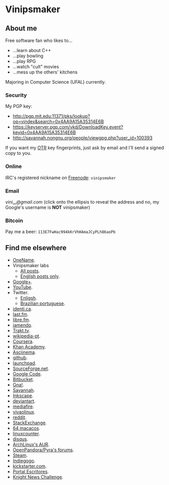 # Vinipsmaker

## About me

Free software fan who likes to...

- ...learn about C++
- ...play bowling
- ...play RPG
- ...watch "cult" movies
- ...mess up the others' kitchens

Majoring in Computer Science (UFAL) currently.

### Security

My PGP key:

- <http://pgp.mit.edu:11371/pks/lookup?op=vindex&search=0x4AA9A15A35314E6B>
- <https://keyserver.pgp.com/vkd/DownloadKey.event?keyid=0x4AA9A15A35314E6B>
- <http://savannah.nongnu.org/people/viewgpg.php?user_id=100393>

If you want my [OTR](https://en.wikipedia.org/wiki/Off-the-Record_Messaging) key
fingerprints, just ask by email and I'll send a signed copy to you.

### Online

IRC's registered nickname on [Freenode](http://freenode.net/): `vinipsmaker`

### Email

_vini[...](http://www.google.com/recaptcha/mailhide/d?k=013_N_W5uD6A2u9PqdX4TPFQ==&c=jdElYKnoxPXM1bxIt03ehCFD5_O-M84bkayQthYdS8w=)@gmail.com_
(click onto the ellipsis to reveal the address and no, my Google's username is
**NOT** vinipsmaker)

### Bitcoin

Pay me a beer: `113E7FwHac994kKrVhHAmaJCyPLh86aoPb`

## Find me elsewhere

- [OneName](https://onename.com/vinipsmaker).
- Vinipsmaker labs
  - [All posts](https://vinipsmaker.wordpress.com/).
  - [English posts only](https://vinipsmaker.wordpress.com/category/en/).
- [Google+](https://plus.google.com/+vinipsmaker_official).
- [YouTube](https://www.youtube.com/user/vinipsmaker).
- Twitter.
  - [Enligsh](https://twitter.com/vinipsmaker_en).
  - [Brazilian portuguese](https://twitter.com/vinipsmaker).
- [identi.ca](http://identi.ca/vinipsmaker2).
- [last.fm](http://www.last.fm/pt/user/vinipsmaker).
- [libre.fm](https://alpha.libre.fm/user/vinipsmaker).
- [jamendo](1http://www.jamendo.com/br/user/vinipsmaker/).
- [Trakt.tv](https://trakt.tv/users/vinipsmaker).
- [wikipedia-pt](https://pt.wikipedia.org/wiki/Usu%C3%A1rio:Vinipsmaker).
- [Coursera](https://www.coursera.org/user/i/b55db2fdbbe963b24ceabbb081b8f089).
- [Khan Academy](https://www.khanacademy.org/profile/vinipsmaker/).
- [Asciinema](https://asciinema.org/~vinipsmaker).
- [github](https://github.com/vinipsmaker).
- [launchpad](https://launchpad.net/~vinipsmaker).
- [SourceForge.net](http://sourceforge.net/users/vinipsmaker).
- [Google Code](https://code.google.com/u/118295250366112843114/).
- [Bitbucket](https://bitbucket.org/vinipsmaker).
- [Gna!](https://gna.org/users/vinipsmaker).
- [Savannah](https://savannah.nongnu.org/users/vinipsmaker).
- [Inkscape](https://inkscape.org/pt/~vinipsmaker).
- [deviantart](https://vinipsmaker.deviantart.com/).
- [mediafire](https://www.mediafire.com/vinipsmaker).
- [vivaolinux](http://www.vivaolinux.com.br/~vinipsmaker).
- [reddit](https://www.reddit.com/user/vinipsmaker).
- [StackExchange](https://stackexchange.com/users/473802/vinipsmaker).
- [64 macacos](https://64macacos.wordpress.com/).
- [linuxcounter](https://www.linuxcounter.net/user/481186).
- [disqus](https://disqus.com/by/google-af5ecb0a0194dc031a80074bbf9888b7/).
- [ArchLinux's AUR](https://aur.archlinux.org/account/vinipsmaker).
- [OpenPandora/Pyra's forums](https://pyra-handheld.com/boards/members/vinipsmaker.62279/).
- [Steam](https://steamcommunity.com/id/vinipsmaker/).
- [Indiegogo](https://www.indiegogo.com/vinipsmaker).
- [kickstarter.com](https://www.kickstarter.com/profile/vinipsmaker).
- [Portal Escritores](http://www.escritoresalagoanos.com.br/vinipsmaker).
- [Knight News Challenge](https://www.newschallenge.org/profiles/vinipsmaker).
